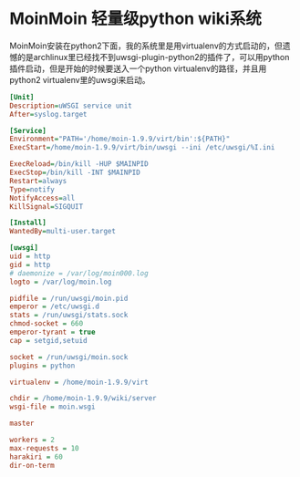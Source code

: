 # MoinMoin 轻量级python wiki系统 

MoinMoin安装在python2下面，我的系统里是用virtualenv的方式启动的，但遗憾的是archlinux里已经找不到uwsgi-plugin-python2的插件了，可以用python插件启动，但是开始的时候要送入一个python virtualenv的路径，并且用python2 virtualenv里的uwsgi来启动。

```ini
[Unit]
Description=uWSGI service unit
After=syslog.target

[Service]
Environment="PATH='/home/moin-1.9.9/virt/bin':${PATH}"
ExecStart=/home/moin-1.9.9/virt/bin/uwsgi --ini /etc/uwsgi/%I.ini

ExecReload=/bin/kill -HUP $MAINPID
ExecStop=/bin/kill -INT $MAINPID
Restart=always
Type=notify
NotifyAccess=all
KillSignal=SIGQUIT

[Install]
WantedBy=multi-user.target
```

```ini
[uwsgi]
uid = http 
gid = http
# daemonize = /var/log/moin000.log
logto = /var/log/moin.log

pidfile = /run/uwsgi/moin.pid
emperor = /etc/uwsgi.d
stats = /run/uwsgi/stats.sock
chmod-socket = 660
emperor-tyrant = true
cap = setgid,setuid

socket = /run/uwsgi/moin.sock
plugins = python

virtualenv = /home/moin-1.9.9/virt

chdir = /home/moin-1.9.9/wiki/server
wsgi-file = moin.wsgi

master

workers = 2
max-requests = 10
harakiri = 60
dir-on-term
```